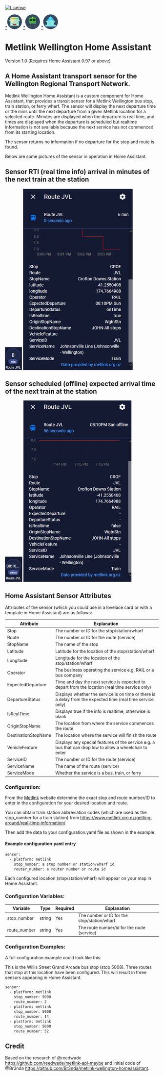 [![License](https://img.shields.io/badge/license-MIT-blue.svg)](https://opensource.org/licenses/MIT)

[*](https://icons8.com/icons/set/bus)![Bus](img/icons8-bus-48.png)   [*](https://icons8.com/icons/set/train)![Train](img/icons8-train-48.png)    [*](https://icons8.com/icons/set/water-transportation)![Ferry](img/icons8-water-transportation-48.png)  
  
  # **Metlink Wellington Home Assistant**
  
  Version 1.0  (Requires Home Assistant 0.97 or above)
  
## **A Home Assistant transport sensor for the Wellington Regional Transport Network.** 

Metlink Wellington Home Assistant is a custom component for Home Assistant, that provides a transit sensor for a Metlink Wellington bus stop, train station, or ferry wharf. The sensor will display the next departure time or the mins until the next departure from a given Metlink location for a selected route. Minutes are displayed when the departure is real time, and times are displayed when the departure is scheduled but realtime information is not available because the next service has not commenced from its starting location. 

The sensor returns no information if no departure for the stop and route is found. 

Below are some pictures of the sensor in operation in Home Assistant. 

## Sensor RTI (real time info) arrival in minutes of the next train at the station

![RTI for the next train](img/metlink_train_sensor2.png)
![Realtime attributes info for the next train service](img/metlink_train_real.png)

## Sensor scheduled (offline) expected arrival time of the next train at the station 

![Time for the next train](img/metlink_train_sensor.png )
![Scheduled attributes info for the next train service](img/metlink_train_offline.png)

## Home Assistant Sensor Attributes

Attributes of the sensor (which you could use in a lovelace card or with a template in Home Assistant) are as follows:

Attribute | Explanation
------------ | -------------
Stop | The number or ID for the stop/station/wharf
Route | The number or ID for the route (service)
StopName | The name of the stop
Latitude | Latitude for the location of the stop/station/wharf
Longitude | Longitude for the location of the stop/station/wharf 
Operator | The business operating the service e.g. RAIL or a bus company 
ExpectedDeparture |  Time and day the next service is expected to depart from the location (real time service only)
DepartureStatus | Displays whether the service is on time or there is a delay from the expected time (real time service only)
IsRealTime | Displays true if the info is realtime, otherwise is blank
OriginStopName | The location from where the service commences the route
DestinationStopName | The location where the service will finish the route
VehicleFeature | Displays any special features of the service e.g. a bus that can drop low to allow a wheelchair to enter
ServiceID | The number or ID for the route (service)
ServiceName | The name of the route (service)
ServiceMode | Whether the service is a bus, train, or ferry

### Configuration:

From the [Metlink](https://www.metlink.org.nz/) website determine the exact stop and route number/ID to enter in the configuration for your desired location and route.

You can obtain train station abbreviation codes (which are used as the stop_number for a train station) from  https://www.metlink.org.nz/getting-around/real-time-information/

Then add the data to your configuration.yaml file as shown in the example:

#### Example configuration.yaml entry

```
sensor:
  - platform: metlink
    stop_number: a stop number or station/wharf id
    router_number: a router number or route id
```
Each configured location (stop/station/wharf) will appear on your map in Home Assistant.  

### Configuration Variables:

Variable | Type | Required | Explanation
------------ | ------------- | ------------- | -------------
stop_number | string | Yes | The number or ID for the stop/station/wharf
route_number | string | Yes | The route number/id for the route (service)

### Configuration Examples:

A full configuration example could look like this:

This is the Willis Street Grand Arcade bus stop (stop 5008). Three routes that stop at this location have been configured. This will result in three sensors appearing in Home Assistant.  

```
sensor:
  - platform: metlink
    stop_number: 5008
    route_number: 2
  - platform: metlink
    stop_number: 5008
    route_number: 14
  - platform: metlink
    stop_number: 5008
    route_number: 52
```

## Credit

Based on the research of @reedwade https://github.com/reedwade/metlink-api-maybe and initial code of @Br3nda https://github.com/Br3nda/metlink-wellington-homeassistant. 
